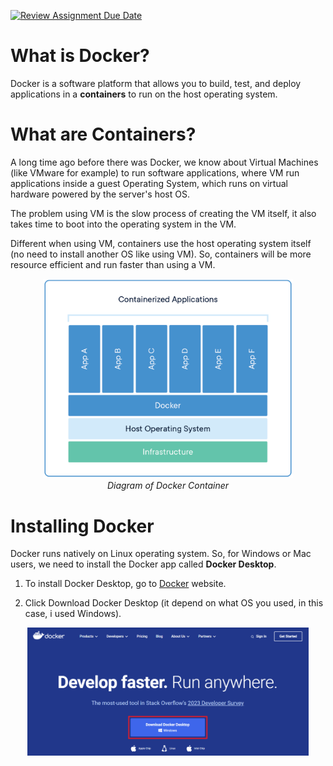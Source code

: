 [![Review Assignment Due Date](https://classroom.github.com/assets/deadline-readme-button-24ddc0f5d75046c5622901739e7c5dd533143b0c8e959d652212380cedb1ea36.svg)](https://classroom.github.com/a/nj7iw4Wb)

# What is Docker?

Docker is a software platform that allows you to build, test, and deploy applications in a **containers** to run on the host operating system.

# What are Containers?

A long time ago before there was Docker, we know about Virtual Machines (like VMware for example) to run software applications, where VM run applications inside a guest Operating System, which runs on virtual hardware powered by the server's host OS.

The problem using VM is the slow process of creating the VM itself, it also takes time to boot into the operating system in the VM.

Different when using VM, containers use the host operating system itself (no need to install another OS like using VM). So, containers will be more resource efficient and run faster than using a VM.

<p align="center">
    <img src="images/docker container diagram.png" width="400">
    <br>
    <em>Diagram of Docker Container</em>
</p>

# Installing Docker

Docker runs natively on Linux operating system. So, for Windows or Mac users, we need to install the Docker app called **Docker Desktop**.

1. To install Docker Desktop, go to <a href="https://www.docker.com/">Docker</a> website.

2. Click Download Docker Desktop (it depend on what OS you used, in this case, i used Windows).

<p align="center">
    <img src="images/1.PNG" width="450">
</p>
